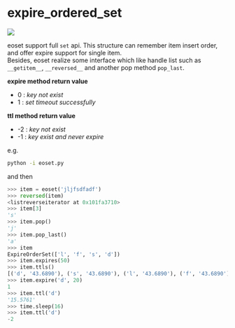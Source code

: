 # expire_ordered_set
[![](https://travis-ci.org/quietin/expire_ordered_set.svg?branch=master)](https://travis-ci.org/quietin/expire_ordered_set)

eoset support full `set` api. This structure can remember item insert order, and offer expire support for single item.  
Besides, eoset realize some interface which like handle list such as `__getitem__`, `__reversed__` and another pop method `pop_last`.

**expire method return value**
+ 0 :  *key not exist*
+ 1 :  *set timeout successfully*

**ttl method return value**
+ -2 : *key not exist*
+ -1 : *key exist and never expire*

e.g.
```bash
python -i eoset.py
```
and then
```python
>>> item = eoset('jljfsdfadf')
>>> reversed(item)
<listreverseiterator at 0x101fa3710>
>>> item[3]
's'
>>> item.pop()
'j'
>>> item.pop_last()
'a'
>>> item
ExpireOrderSet(['l', 'f', 's', 'd'])
>>> item.expires(50)
>>> item.ttls()
[('d', '43.6890'), ('s', '43.6890'), ('l', '43.6890'), ('f', '43.6890')]
>>> item.expire('d', 20)
1
>>> item.ttl('d')
'15.5761'
>>> time.sleep(16)
>>> item.ttl('d')
-2
```
